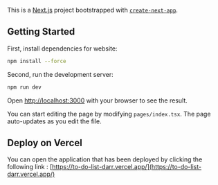 This is a [Next.js](https://nextjs.org/) project bootstrapped with [`create-next-app`](https://github.com/vercel/next.js/tree/canary/packages/create-next-app).

## Getting Started

First, install dependencies for website:

```bash
npm install --force
```

Second, run the development server:

```bash
npm run dev
```

Open [http://localhost:3000](http://localhost:3000) with your browser to see the result.

You can start editing the page by modifying `pages/index.tsx`. The page auto-updates as you edit the file.


## Deploy on Vercel

You can open the application that has been deployed by clicking the following link : 
[https://to-do-list-darr.vercel.app/](https://to-do-list-darr.vercel.app/)

